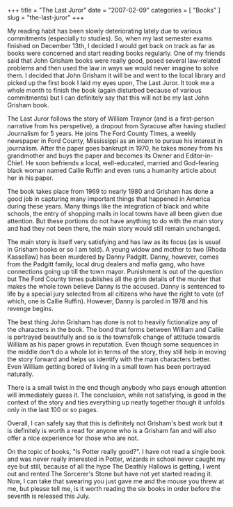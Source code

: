 +++
title = "The Last Juror"
date = "2007-02-09"
categories = [
  "Books"
]
slug = "the-last-juror"
+++

My reading habit has been slowly deteriorating lately due to various commitments (especially to studies). So, when my last semester exams finished on December 13th, I decided I would get back on track as far as books were concerned and start reading books regularly. One of my friends said that John Grisham books were really good, posed several law-related problems and then used the law in ways we would never imagine to solve them. I decided that John Grisham it will be and went to the local library and picked up the first book I laid my eyes upon, The Last Juror. It took me a whole month to finish the book (again disturbed because of various commitments) but I can definitely say that this will not be my last John Grisham book.

The Last Juror follows the story of William Traynor (and is a first-person narrative from his perspetive), a dropout from Syracuse after having studied Journalism for 5 years. He joins The Ford County Times, a weekly newspaper in Ford County, Mississippi as an intern to pursue his interest in journalism. After the paper goes bankrupt in 1970, he takes money from his grandmother and buys the paper and becomes its Owner and Editor-in-Chief. He soon befriends a local, well-educated, married and God-fearing black woman named Callie Ruffin and even runs a humanity article about her in his paper.

The book takes place from 1969 to nearly 1980 and Grisham has done a good job in capturing many important things that happened in America during these years. Many things like the integration of black and white schools, the entry of shopping malls in local towns have all been given due attention. But these portions do not have anything to do with the main story and had they not been there, the main story would still remain unchanged.

The main story is itself very satisfying and has law as its focus (as is usual in Grisham books or so I am told). A young widow and mother to two (Rhoda Kassellaw) has been murdered by Danny Padgitt. Danny, however, comes from the Padgitt family, local drug dealers and mafia gang, who have connections going up till the town mayor. Punishment is out of the question but The Ford County times publishes all the grim details of the murder that makes the whole town believe Danny is the accused. Danny is sentenced to life by a special jury selected from all citizens who have the right to vote (of which, one is Callie Ruffin). However, Danny is paroled in 1978 and his revenge begins.

The best thing John Grisham has done is not to heavily fictionalize any of the characters in the book. The bond that forms between William and Callie is portrayed beautifully and so is the townsfolk change of attitude towards William as his paper grows in reputation. Even though some sequences in the middle don't do a whole lot in terms of the story, they still help in moving the story forward and helps us identify with the main characters better. Even William getting bored of living in a small town has been portrayed naturally.

There is a small twist in the end though anybody who pays enough attention will immediately guess it. The conclusion, while not satisfying, is good in the context of the story and ties everything up neatly together though it unfolds only in the last 100 or so pages.

Overall, I can safely say that this is definitely not Grisham's best work but it is definitely is worth a read for anyone who is a Grisham fan and will also offer a nice experience for those who are not.

On the topic of books, "Is Potter really good?". I have not read a single book and was never really interested in Potter, wizards in school never caught my eye but still, because of all the hype The Deathly Hallows is getting, I went out and rented The Sorcerer's Stone but have not yet started reading it. Now, I can take that swearing you just gave me and the mouse you threw at me, but please tell me, is it worth reading the six books in order before the seventh is released this July.

